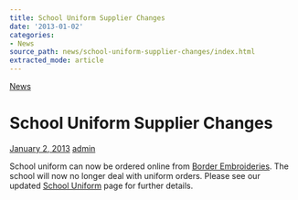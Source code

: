 ```yaml
---
title: School Uniform Supplier Changes
date: '2013-01-02'
categories:
- News
source_path: news/school-uniform-supplier-changes/index.html
extracted_mode: article
---
```

[News](/news/)

# School Uniform Supplier Changes

[January 2, 2013](/news/school-uniform-supplier-changes/) [admin](author/admin/)

School uniform can now be ordered online from [Border Embroideries](http://www.border-embroideries.co.uk "Border Embroideries"). The school will now no longer deal with uniform orders. Please see our updated&nbsp;[School Uniform](http://www.hyndlandprimaryparentcouncil.org/school-uniform/ "School Uniform") page for further details.

